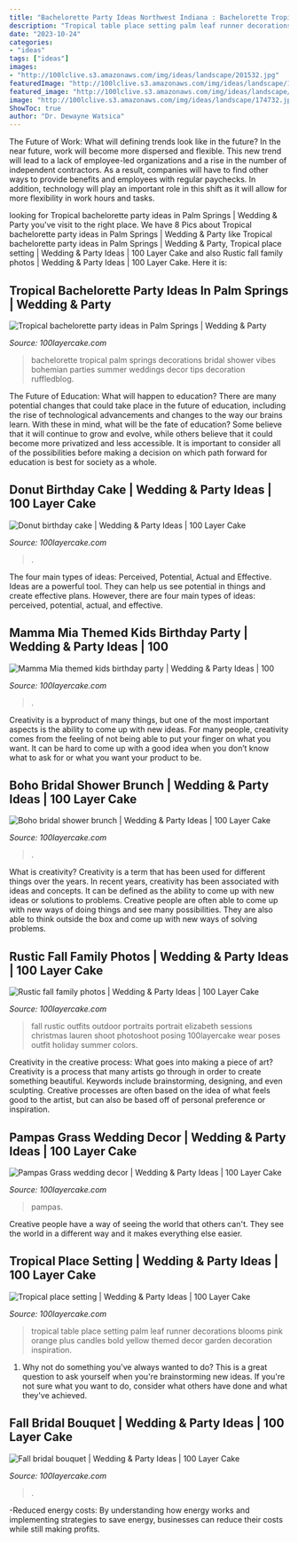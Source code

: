 ```yaml
---
title: "Bachelorette Party Ideas Northwest Indiana : Bachelorette Tropical Palm Springs Decorations Bridal Shower Vibes Bohemian Parties Summer Weddings Decor Tips Decoration Ruffledblog"
description: "Tropical table place setting palm leaf runner decorations blooms pink orange plus candles bold yellow themed decor garden decoration inspiration"
date: "2023-10-24"
categories:
- "ideas"
tags: ["ideas"]
images:
- "http://100lclive.s3.amazonaws.com/img/ideas/landscape/201532.jpg"
featuredImage: "http://100lclive.s3.amazonaws.com/img/ideas/landscape/170237.jpg"
featured_image: "http://100lclive.s3.amazonaws.com/img/ideas/landscape/214978.jpg"
image: "http://100lclive.s3.amazonaws.com/img/ideas/landscape/174732.jpg"
ShowToc: true
author: "Dr. Dewayne Watsica"
---
```



The Future of Work: What will defining trends look like in the future?
In the near future, work will become more dispersed and flexible. This new trend will lead to a lack of employee-led organizations and a rise in the number of independent contractors. As a result, companies will have to find other ways to provide benefits and employees with regular paychecks. In addition, technology will play an important role in this shift as it will allow for more flexibility in work hours and tasks.

	

		
looking for Tropical bachelorette party ideas in Palm Springs | Wedding &amp; Party you've visit to the right place. We have 8 Pics about Tropical bachelorette party ideas in Palm Springs | Wedding &amp; Party like Tropical bachelorette party ideas in Palm Springs | Wedding &amp; Party, Tropical place setting | Wedding &amp; Party Ideas | 100 Layer Cake and also Rustic fall family photos | Wedding &amp; Party Ideas | 100 Layer Cake. Here it is:
		
    
## Tropical Bachelorette Party Ideas In Palm Springs | Wedding &amp; Party

<img loading=lazy src="http://100lclive.s3.amazonaws.com/img/ideas/landscape/201532.jpg" onerror="this.onerror=null;this.src='https://tse3.mm.bing.net/th?id=OIP.7ce_RLbw1vmmHBiwsYY5vAHaLH&amp;pid=15.1';" alt="Tropical bachelorette party ideas in Palm Springs | Wedding &amp; Party">

_Source: 100layercake.com_

>bachelorette tropical palm springs decorations bridal shower vibes bohemian parties summer weddings decor tips decoration ruffledblog. 

	

The Future of Education: What will happen to education?
There are many potential changes that could take place in the future of education, including the rise of technological advancements and changes to the way our brains learn. With these in mind, what will be the fate of education? Some believe that it will continue to grow and evolve, while others believe that it could become more privatized and less accessible. It is important to consider all of the possibilities before making a decision on which path forward for education is best for society as a whole.

    
## Donut Birthday Cake | Wedding &amp; Party Ideas | 100 Layer Cake

<img loading=lazy src="http://100lclive.s3.amazonaws.com/img/ideas/landscape/187384.jpg" onerror="this.onerror=null;this.src='https://tse1.mm.bing.net/th?id=OIP.RyHybMz_B_qpqAmTo6agiQHaLH&amp;pid=15.1';" alt="Donut birthday cake | Wedding &amp; Party Ideas | 100 Layer Cake">

_Source: 100layercake.com_

>. 

	

The four main types of ideas: Perceived, Potential, Actual and Effective.
Ideas are a powerful tool. They can help us see potential in things and create effective plans. However, there are four main types of ideas: perceived, potential, actual, and effective.

    
## Mamma Mia Themed Kids Birthday Party | Wedding &amp; Party Ideas | 100

<img loading=lazy src="http://100lclive.s3.amazonaws.com/img/ideas/landscape/214978.jpg" onerror="this.onerror=null;this.src='https://tse1.mm.bing.net/th?id=OIP.1jMZDLQWPXbPVddXT5z7YgHaLF&amp;pid=15.1';" alt="Mamma Mia themed kids birthday party | Wedding &amp; Party Ideas | 100">

_Source: 100layercake.com_

>. 

	

Creativity is a byproduct of many things, but one of the most important aspects is the ability to come up with new ideas. For many people, creativity comes from the feeling of not being able to put your finger on what you want. It can be hard to come up with a good idea when you don’t know what to ask for or what you want your product to be.

    
## Boho Bridal Shower Brunch | Wedding &amp; Party Ideas | 100 Layer Cake

<img loading=lazy src="http://100lclive.s3.amazonaws.com/img/ideas/landscape/170237.jpg" onerror="this.onerror=null;this.src='https://tse4.mm.bing.net/th?id=OIP.hJI8Emi_HfYgYOXoZhWl1wHaLH&amp;pid=15.1';" alt="Boho bridal shower brunch | Wedding &amp; Party Ideas | 100 Layer Cake">

_Source: 100layercake.com_

>. 

	

What is creativity?
Creativity is a term that has been used for different things over the years. In recent years, creativity has been associated with ideas and concepts. It can be defined as the ability to come up with new ideas or solutions to problems. Creative people are often able to come up with new ways of doing things and see many possibilities. They are also able to think outside the box and come up with new ways of solving problems.

    
## Rustic Fall Family Photos | Wedding &amp; Party Ideas | 100 Layer Cake

<img loading=lazy src="http://100lclive.s3.amazonaws.com/img/ideas/landscape/165930.jpg" onerror="this.onerror=null;this.src='https://tse1.mm.bing.net/th?id=OIP.YQRFOTWY-SJf7O0jwxtbOAHaLH&amp;pid=15.1';" alt="Rustic fall family photos | Wedding &amp; Party Ideas | 100 Layer Cake">

_Source: 100layercake.com_

>fall rustic outfits outdoor portraits portrait elizabeth sessions christmas lauren shoot photoshoot posing 100layercake wear poses outfit holiday summer colors. 

	

Creativity in the creative process: What goes into making a piece of art?
Creativity is a process that many artists go through in order to create something beautiful. Keywords include brainstorming, designing, and even sculpting. Creative processes are often based on the idea of what feels good to the artist, but can also be based off of personal preference or inspiration.

    
## Pampas Grass Wedding Decor | Wedding &amp; Party Ideas | 100 Layer Cake

<img loading=lazy src="http://100lclive.s3.amazonaws.com/img/ideas/landscape/219008.jpg" onerror="this.onerror=null;this.src='https://tse4.mm.bing.net/th?id=OIP.PN9LqKrFeDAAmM3g8PBVVAHaLH&amp;pid=15.1';" alt="Pampas Grass wedding decor | Wedding &amp; Party Ideas | 100 Layer Cake">

_Source: 100layercake.com_

>pampas. 

	

Creative people have a way of seeing the world that others can't. They see the world in a different way and it makes everything else easier.

    
## Tropical Place Setting | Wedding &amp; Party Ideas | 100 Layer Cake

<img loading=lazy src="http://100lclive.s3.amazonaws.com/img/ideas/landscape/174732.jpg" onerror="this.onerror=null;this.src='https://tse1.mm.bing.net/th?id=OIP.U5O6OLAJ9_TtrJc0xCgX0gHaLF&amp;pid=15.1';" alt="Tropical place setting | Wedding &amp; Party Ideas | 100 Layer Cake">

_Source: 100layercake.com_

>tropical table place setting palm leaf runner decorations blooms pink orange plus candles bold yellow themed decor garden decoration inspiration. 

	

1. Why not do something you've always wanted to do? This is a great question to ask yourself when you're brainstorming new ideas. If you're not sure what you want to do, consider what others have done and what they've achieved.

    
## Fall Bridal Bouquet | Wedding &amp; Party Ideas | 100 Layer Cake

<img loading=lazy src="http://100lclive.s3.amazonaws.com/img/ideas/landscape/146798.jpg" onerror="this.onerror=null;this.src='https://tse1.mm.bing.net/th?id=OIP.50P-5clQBs5WEhVSskJiXgHaLH&amp;pid=15.1';" alt="Fall bridal bouquet | Wedding &amp; Party Ideas | 100 Layer Cake">

_Source: 100layercake.com_

>. 

	

-Reduced energy costs: By understanding how energy works and implementing strategies to save energy, businesses can reduce their costs while still making profits.

